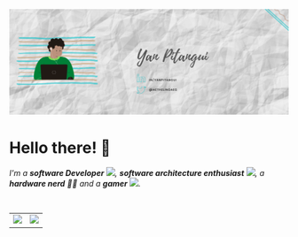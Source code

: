 <div><img src="https://github.com/yanpitangui/yanpitangui/blob/main/capa.png"/></div>
<div>
  <h1>Hello there! 👋</h1>
  <p>
  <em>
    I'm a <b>software Developer</b> <img src="https://github.com/TheDudeThatCode/TheDudeThatCode/blob/master/Assets/Developer.gif" width="30px">, <b>software architecture    enthusiast</b>&nbsp;<img src="https://github.com/TheDudeThatCode/TheDudeThatCode/blob/master/Assets/Designer.gif" width="36px">, a <b>hardware nerd</b> 👨‍💻 and a <b>gamer</b>&nbsp;<img src="https://github.com/TheDudeThatCode/TheDudeThatCode/blob/master/Assets/Mario_Hello_Big.gif" width="30px">.
  </em>  
</p>
<br>
</div>

<table>
  <tr>
    <td width="50%"><img height="100%" src="https://github-readme-stats.vercel.app/api/top-langs/?username=yanpitangui&hide=html&layout=compact&theme=buefy" />  
    </td>
    <td width="50%"><img height="100%" src="https://github-readme-stats.vercel.app/api?username=yanpitangui&theme=buefy"/>  </td>
  </tr>
</table>
